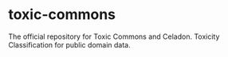 # toxic-commons
The official repository for Toxic Commons and Celadon. Toxicity Classification for public domain data.
